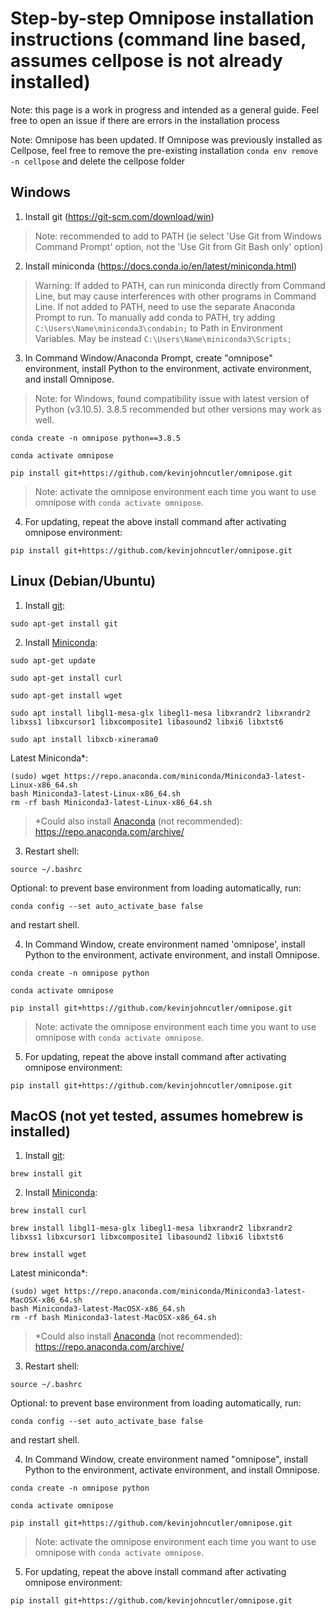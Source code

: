 # Step-by-step Omnipose installation instructions (command line based, assumes cellpose is not already installed)

 Note: this page is a work in progress and intended as a general guide. Feel free to open an issue if there are errors in the installation process

 Note: Omnipose has been updated. If Omnipose was previously installed as Cellpose, feel free to remove the pre-existing installation `conda env remove -n cellpose` and delete the cellpose folder

## Windows

1. Install git (https://git-scm.com/download/win)

> Note: recommended to add to PATH (ie select 'Use Git from Windows Command Prompt' option, not the 'Use Git from Git Bash only' option)

2. Install miniconda (https://docs.conda.io/en/latest/miniconda.html)

> Warning: If added to PATH, can run miniconda directly from Command Line, but may cause interferences with other programs in Command Line. If not added to PATH, need to use the separate Anaconda Prompt to run. To manually add conda to PATH, try adding `C:\Users\Name\miniconda3\condabin;` to Path in Environment Variables. May be instead `C:\Users\Name\miniconda3\Scripts;` 

3. In Command Window/Anaconda Prompt, create "omnipose" environment, install Python to the environment, activate environment, and install Omnipose.

> Note: for Windows, found compatibility issue with latest version of Python (v3.10.5). 3.8.5 recommended but other versions may work as well.

```
conda create -n omnipose python==3.8.5
```

```
conda activate omnipose
```

```
pip install git+https://github.com/kevinjohncutler/omnipose.git
```

> Note: activate the omnipose environment each time you want to use omnipose with `conda activate omnipose`.

4. For updating, repeat the above install command after activating omnipose environment:
```
pip install git+https://github.com/kevinjohncutler/omnipose.git
```



## Linux (Debian/Ubuntu)

1.  Install [git](https://git-scm.com/download/linux): 
```
sudo apt-get install git
```

2. Install [Miniconda](https://docs.conda.io/en/main/miniconda.html):
```
sudo apt-get update
```

```
sudo apt-get install curl
```

```
sudo apt-get install wget
```

```
sudo apt install libgl1-mesa-glx libegl1-mesa libxrandr2 libxrandr2 libxss1 libxcursor1 libxcomposite1 libasound2 libxi6 libxtst6
```

```
sudo apt install libxcb-xinerama0
```


   Latest Miniconda*:
```
(sudo) wget https://repo.anaconda.com/miniconda/Miniconda3-latest-Linux-x86_64.sh
bash Miniconda3-latest-Linux-x86_64.sh
rm -rf bash Miniconda3-latest-Linux-x86_64.sh
```

>*Could also install [Anaconda](https://www.anaconda.com/products/distributionhttps://www.anaconda.com/products/distribution) (not recommended): https://repo.anaconda.com/archive/


3. Restart shell:
```
source ~/.bashrc
```

   Optional: to prevent base environment from loading automatically, run:
```
conda config --set auto_activate_base false
```
   and restart shell.


4. In Command Window, create environment named 'omnipose', install Python to the environment, activate environment, and install Omnipose.
```
conda create -n omnipose python
```

```
conda activate omnipose
```

```
pip install git+https://github.com/kevinjohncutler/omnipose.git
```

>   Note: activate the omnipose environment each time you want to use omnipose with `conda activate omnipose`.

5. For updating, repeat the above install command after activating omnipose environment:
```
pip install git+https://github.com/kevinjohncutler/omnipose.git
```



## MacOS (not yet tested, assumes homebrew is installed)

1.  Install [git](https://git-scm.com/download/mac): 
```
brew install git
```

2. Install [Miniconda](https://docs.conda.io/en/main/miniconda.html):
```
brew install curl
```

```
brew install libgl1-mesa-glx libegl1-mesa libxrandr2 libxrandr2 libxss1 libxcursor1 libxcomposite1 libasound2 libxi6 libxtst6
```

```
brew install wget
```

   Latest miniconda*:
```
(sudo) wget https://repo.anaconda.com/miniconda/Miniconda3-latest-MacOSX-x86_64.sh
bash Miniconda3-latest-MacOSX-x86_64.sh
rm -rf bash Miniconda3-latest-MacOSX-x86_64.sh
```
>*Could also install [Anaconda](https://www.anaconda.com/products/distributionhttps://www.anaconda.com/products/distribution) (not recommended): https://repo.anaconda.com/archive/

3. Restart shell:
```
source ~/.bashrc
```

   Optional: to prevent base environment from loading automatically, run:
```
conda config --set auto_activate_base false
```
   and restart shell.

4. In Command Window, create environment named "omnipose", install Python to the environment, activate environment, and install Omnipose.
```
conda create -n omnipose python
```

```
conda activate omnipose
```

```
pip install git+https://github.com/kevinjohncutler/omnipose.git
```

>   Note: activate the omnipose environment each time you want to use omnipose with `conda activate omnipose`. 

5. For updating, repeat the above install command after activating omnipose environment:
```
pip install git+https://github.com/kevinjohncutler/omnipose.git
```












